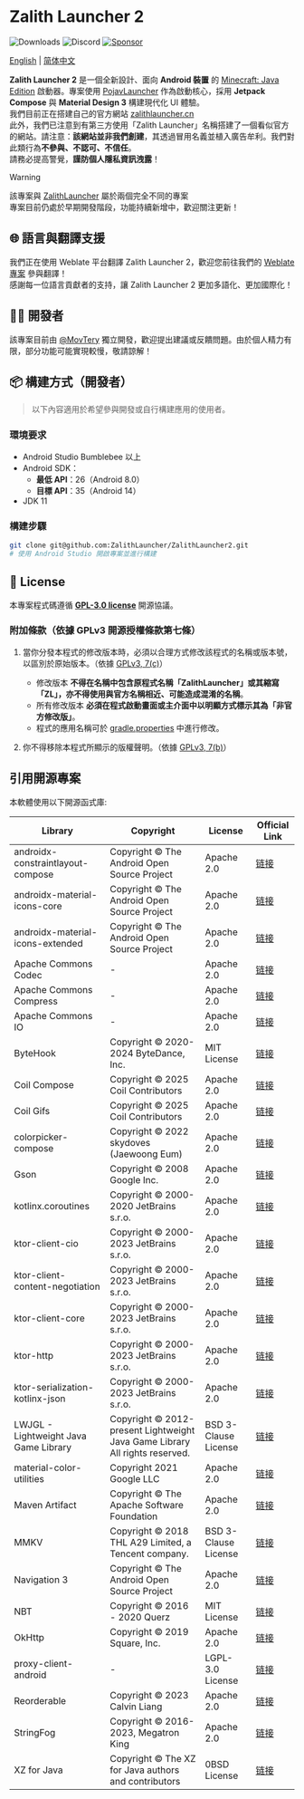# Zalith Launcher 2
![Downloads](https://img.shields.io/github/downloads/ZalithLauncher/ZalithLauncher2/total)
![Discord](https://img.shields.io/discord/1409012263423185039?logo=discord&label=Discord&color=7289DA&link=https%3A%2F%2Fdiscord.gg%2FyDDkTHp4cJ)
[![Sponsor](https://img.shields.io/badge/sponsor-30363D?logo=GitHub-Sponsors)](https://afdian.com/a/MovTery)
<!-- [![QQ](https://img.shields.io/badge/QQ-blue)](https://qm.qq.com/q/2MVxS0B29y) -->

[English](README.md) | [简体中文](README_ZH_CN.md)

**Zalith Launcher 2** 是一個全新設計、面向 **Android 裝置** 的 [Minecraft: Java Edition](https://www.minecraft.net/) 啟動器。專案使用 [PojavLauncher](https://github.com/PojavLauncherTeam/PojavLauncher/tree/v3_openjdk/app_pojavlauncher/src/main/jni) 作為啟動核心，採用 **Jetpack Compose** 與 **Material Design 3** 構建現代化 UI 體驗。  
我們目前正在搭建自己的官方網站 [zalithlauncher.cn](https://zalithlauncher.cn)  
此外，我們已注意到有第三方使用「Zalith Launcher」名稱搭建了一個看似官方的網站。請注意：**該網站並非我們創建**，其透過冒用名義並植入廣告牟利。我們對此類行為**不參與、不認可、不信任**。  
請務必提高警覺，**謹防個人隱私資訊洩露**！  

> [!WARNING]
> 該專案與 [ZalithLauncher](https://github.com/ZalithLauncher/ZalithLauncher) 屬於兩個完全不同的專案  
> 專案目前仍處於早期開發階段，功能持續新增中，歡迎關注更新！





## 🌐 語言與翻譯支援

我們正在使用 Weblate 平台翻譯 Zalith Launcher 2，歡迎您前往我們的 [Weblate 專案](https://hosted.weblate.org/projects/zalithlauncher2) 參與翻譯！  
感謝每一位語言貢獻者的支持，讓 Zalith Launcher 2 更加多語化、更加國際化！




## 👨‍💻 開發者

該專案目前由 [@MovTery](https://github.com/MovTery) 獨立開發，歡迎提出建議或反饋問題。由於個人精力有限，部分功能可能實現較慢，敬請諒解！




## 📦 構建方式（開發者）

> 以下內容適用於希望參與開發或自行構建應用的使用者。

### 環境要求

* Android Studio Bumblebee 以上
* Android SDK：
    * **最低 API**：26（Android 8.0）
    * **目標 API**：35（Android 14）
* JDK 11

### 構建步驟

```bash
git clone git@github.com:ZalithLauncher/ZalithLauncher2.git
# 使用 Android Studio 開啟專案並進行構建
```




## 📜 License

本專案程式碼遵循 **[GPL-3.0 license](LICENSE)** 開源協議。

### 附加條款（依據 GPLv3 開源授權條款第七條）

1. 當你分發本程式的修改版本時，必須以合理方式修改該程式的名稱或版本號，以區別於原始版本。（依據 [GPLv3, 7(c)](https://github.com/ZalithLauncher/ZalithLauncher2/blob/969827b/LICENSE#L372-L374)）
    - 修改版本 **不得在名稱中包含原程式名稱「ZalithLauncher」或其縮寫「ZL」，亦不得使用與官方名稱相近、可能造成混淆的名稱**。
    - 所有修改版本 **必須在程式啟動畫面或主介面中以明顯方式標示其為「非官方修改版」**。
    - 程式的應用名稱可於 [gradle.properties](./ZalithLauncher/gradle.properties) 中進行修改。

2. 你不得移除本程式所顯示的版權聲明。（依據 [GPLv3, 7(b)](https://github.com/ZalithLauncher/ZalithLauncher2/blob/969827b/LICENSE#L368-L370)）

## 引用開源專案
  
本軟體使用以下開源函式庫:

| Library                               | Copyright                                                                   | License              | Official Link                                                                   |
|---------------------------------------|-----------------------------------------------------------------------------|----------------------|---------------------------------------------------------------------------------|
| androidx-constraintlayout-compose     | Copyright © The Android Open Source Project                                 | Apache 2.0           | [链接](https://developer.android.com/develop/ui/compose/layouts/constraintlayout) |
| androidx-material-icons-core          | Copyright © The Android Open Source Project                                 | Apache 2.0           | [链接](https://developer.android.com/jetpack/androidx/releases/compose-material)  |
| androidx-material-icons-extended      | Copyright © The Android Open Source Project                                 | Apache 2.0           | [链接](https://developer.android.com/jetpack/androidx/releases/compose-material)  |
| Apache Commons Codec                  | -                                                                           | Apache 2.0           | [链接](https://commons.apache.org/proper/commons-codec)                           |
| Apache Commons Compress               | -                                                                           | Apache 2.0           | [链接](https://commons.apache.org/proper/commons-compress)                        |
| Apache Commons IO                     | -                                                                           | Apache 2.0           | [链接](https://commons.apache.org/proper/commons-io)                              |
| ByteHook                              | Copyright © 2020-2024 ByteDance, Inc.                                       | MIT License          | [链接](https://github.com/bytedance/bhook)                                        |
| Coil Compose                          | Copyright © 2025 Coil Contributors                                          | Apache 2.0           | [链接](https://github.com/coil-kt/coil)                                           |
| Coil Gifs                             | Copyright © 2025 Coil Contributors                                          | Apache 2.0           | [链接](https://github.com/coil-kt/coil)                                           |
| colorpicker-compose                   | Copyright © 2022 skydoves (Jaewoong Eum)                                    | Apache 2.0           | [链接](https://github.com/skydoves/colorpicker-compose)                           |
| Gson                                  | Copyright © 2008 Google Inc.                                                | Apache 2.0           | [链接](https://github.com/google/gson)                                            |
| kotlinx.coroutines                    | Copyright © 2000-2020 JetBrains s.r.o.                                      | Apache 2.0           | [链接](https://github.com/Kotlin/kotlinx.coroutines)                              |
| ktor-client-cio                       | Copyright © 2000-2023 JetBrains s.r.o.                                      | Apache 2.0           | [链接](https://ktor.io)                                                           |
| ktor-client-content-negotiation       | Copyright © 2000-2023 JetBrains s.r.o.                                      | Apache 2.0           | [链接](https://ktor.io)                                                           |
| ktor-client-core                      | Copyright © 2000-2023 JetBrains s.r.o.                                      | Apache 2.0           | [链接](https://ktor.io)                                                           |
| ktor-http                             | Copyright © 2000-2023 JetBrains s.r.o.                                      | Apache 2.0           | [链接](https://ktor.io)                                                           |
| ktor-serialization-kotlinx-json       | Copyright © 2000-2023 JetBrains s.r.o.                                      | Apache 2.0           | [链接](https://ktor.io)                                                           |
| LWJGL - Lightweight Java Game Library | Copyright © 2012-present Lightweight Java Game Library All rights reserved. | BSD 3-Clause License | [链接](https://github.com/LWJGL/lwjgl3)                                           |
| material-color-utilities              | Copyright 2021 Google LLC                                                   | Apache 2.0           | [链接](https://github.com/material-foundation/material-color-utilities)           |
| Maven Artifact                        | Copyright © The Apache Software Foundation                                  | Apache 2.0           | [链接](https://github.com/apache/maven/tree/maven-3.9.9/maven-artifact)           |
| MMKV                                  | Copyright © 2018 THL A29 Limited, a Tencent company.                        | BSD 3-Clause License | [链接](https://github.com/Tencent/MMKV)                                           |
| Navigation 3                          | Copyright © The Android Open Source Project                                 | Apache 2.0           | [链接](https://developer.android.com/jetpack/androidx/releases/navigation3)       |
| NBT                                   | Copyright © 2016 - 2020 Querz                                               | MIT License          | [链接](https://github.com/Querz/NBT)                                              |
| OkHttp                                | Copyright © 2019 Square, Inc.                                               | Apache 2.0           | [链接](https://github.com/square/okhttp)                                          |
| proxy-client-android                  | -                                                                           | LGPL-3.0 License     | [链接](https://github.com/TouchController/TouchController)                        |
| Reorderable                           | Copyright © 2023 Calvin Liang                                               | Apache 2.0           | [链接](https://github.com/Calvin-LL/Reorderable)                                  |
| StringFog                             | Copyright © 2016-2023, Megatron King                                        | Apache 2.0           | [链接](https://github.com/MegatronKing/StringFog)                                 |
| XZ for Java                           | Copyright © The XZ for Java authors and contributors                        | 0BSD License         | [链接](https://tukaani.org/xz/java.html)                                          |
